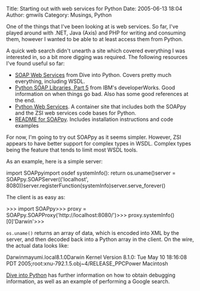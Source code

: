 Title: Starting out with web services for Python
Date: 2005-06-13 18:04
Author: gmwils
Category: Musings, Python

One of the things that I've been looking at is web services. So far,
I've played around with .NET, Java (Axis) and PHP for writing and
consuming them, however I wanted to be able to at least access them from
Python.

</p>

A quick web search didn't unearth a site which covered everything I was
interested in, so a bit more digging was required. The following
resources I've found useful so far:

</p>

-   [SOAP Web Services][] from Dive into Python. Covers pretty much
    everything, including WSDL.
-   [Python SOAP Libraries, Part 5][] from IBM's developerWorks. Good
    information on when things go bad. Also has some good references at
    the end.
-   [Python Web Services][]. A container site that includes both the
    SOAPpy and the ZSI web services code bases for Python.
-   [README for SOAPpy][]. Includes installation instructions and code
    examples

</p>

For now, I'm going to try out SOAPpy as it seems simpler. However, ZSI
appears to have better support for complex types in WSDL. Complex types
being the feature that tends to limit most WSDL tools.

</p>

As an example, here is a simple server:

</p>

<p>
    import SOAPpyimport osdef systemInfo():    return os.uname()server = SOAPpy.SOAPServer(('localhost', 8080))server.registerFunction(systemInfo)server.serve_forever()

</p>

The client is as easy as:

<p>
    >>> import SOAPpy>>> proxy = SOAPpy.SOAPProxy('http://localhost:8080/')>>> proxy.systemInfo()[0]'Darwin'>>> 

</p>

`os.uname()` returns an array of data, which is encoded into XML by the
server, and then decoded back into a Python array in the client. On the
wire, the actual data looks like:

</p>

<p>
    <SOAP-ENV:Body><systemInfoResponse SOAP-ENC:root="1"><Result SOAP-ENC:arrayType="xsd:string[5]"    xsi:type="SOAP-ENC:Array"><item>Darwin</item><item>mayumi.local</item><item>8.1.0</item><item>Darwin Kernel Version 8.1.0: Tue May 10 18:16:08 PDT 2005;root:xnu-792.1.5.obj~4/RELEASE_PPC</item><item>Power Macintosh</item></Result></systemInfoResponse></SOAP-ENV:Body>

</p>

[Dive into Python][] has further information on how to obtain debugging
information, as well as an example of performing a Google search.

</p>

  [SOAP Web Services]: http://diveintopython.org/soap_web_services/index.html#soap.divein
  [Python SOAP Libraries, Part 5]: http://www-106.ibm.com/developerworks/webservices/library/ws-pyth17.html
  [Python Web Services]: http://pywebsvcs.sourceforge.net/
  [README for SOAPpy]: http://cvs.sourceforge.net/viewcvs.py/*checkout*/pywebsvcs/SOAPpy/README?rev=HEAD
  [Dive into Python]: http://diveintopython.org/soap_web_services/debugging.html
